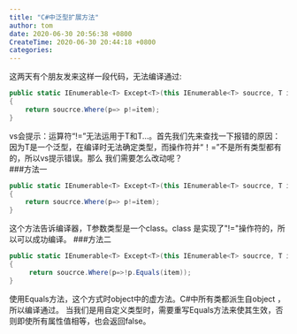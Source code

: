 ```yaml
---
title: "C#中泛型扩展方法"
author: tom
date: 2020-06-30 20:56:38 +0800
CreateTime: 2020-06-30 20:44:18 +0800
categories: 
---
```

这两天有个朋友发来这样一段代码，无法编译通过:  
```csharp
public static IEnumerable<T> Except<T>(this IEnumerable<T> soucrce, T item)  
{
    return soucrce.Where(p=> p!=item);
}
```
vs会提示：运算符“!=”无法运用于T和T...。首先我们先来查找一下报错的原因：因为T是一个泛型，在编译时无法确定类型，而操作符并“！=”不是所有类型都有的，所以vs提示错误。那么 我们需要怎么改动呢？  
###方法一
```csharp
public static IEnumerable<T> Except<T>(this IEnumerable<T> soucrce, T item) where T : class
{
    return soucrce.Where(p=> p!=item);
}
```
这个方法告诉编译器，T参数类型是一个class。class 是实现了"!="操作符的，所以可以成功编译。
###方法二
```csharp
public static IEnumerable<T> Except<T>(this IEnumerable<T> soucrce, T item)
{
     return soucrce.Where(p=>!p.Equals(item));
}
```
使用Equals方法，这个方式时object中的虚方法。C#中所有类都派生自object ，所以编译通过。 当我们是用自定义类型时，需要重写Equals方法来使其生效，否则即使所有属性值相等，也会返回false。